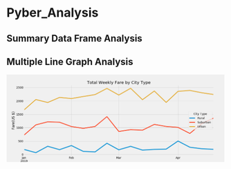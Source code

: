 # Pyber_Analysis

## Summary Data Frame Analysis

## Multiple Line Graph Analysis
![Multiple Line Graph of Weekly Fares](https://github.com/RudyR32/Pyber_Analysis/blob/master/analysis/Fig8.png)
